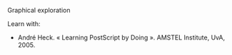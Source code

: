 Graphical exploration

Learn with:
- André Heck. « Learning PostScript by Doing ». AMSTEL Institute, UvA, 2005.
